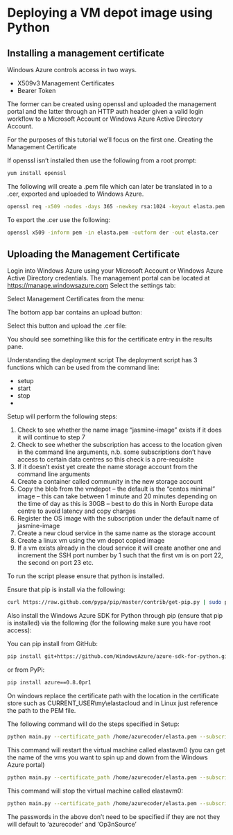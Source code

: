 Deploying a VM depot image using Python
============
Installing a management certificate 
----------------------------
Windows Azure controls access in two ways.
* X509v3 Management Certificates 
* Bearer Token

The former can be created using openssl and uploaded the management portal and the latter through an HTTP auth header given a valid login workflow to a Microsoft Account or Windows Azure Active Directory Account.

For the purposes of this tutorial we’ll focus on the first one.
Creating the Management Certificate

If openssl isn’t installed then use the following from a root prompt:
```sh
yum install openssl
```
The following will create a .pem file which can later be translated in to a .cer, exported and uploaded to Windows Azure.
```sh
openssl req -x509 -nodes -days 365 -newkey rsa:1024 -keyout elasta.pem -out elasta.pem
```
To export the .cer use the following:
```sh
openssl x509 -inform pem -in elasta.pem -outform der -out elasta.cer
```

Uploading the Management Certificate
-----
Login into Windows Azure using your Microsoft Account or Windows Azure Active Directory credentials. The management portal can be located at https://manage.windowsazure.com
Select the settings tab:
 
Select Management Certificates from the menu:
 
The bottom app bar contains an upload button:
 
Select this button and upload the .cer file:
 
You should see something like this for the certificate entry in the results pane.
  
Understanding the deployment script
The deployment script has 3 functions which can be used from the command line:

* setup
* start
* stop
* 
Setup will perform the following steps:

1.	Check to see whether the name image “jasmine-image” exists if it does it will continue to step 7
2.	Check to see whether the subscription has access to the location given in the command line arguments, n.b. some subscriptions don’t have access to certain data centres so this check is a pre-requisite
3.	If it doesn’t exist yet create the name storage account from the command line arguments
4.	Create a container called community in the new storage account
5.	Copy the blob from the vmdepot – the default is the “centos minimal” image – this can take between 1 minute and 20 minutes depending on the time of day as this is 30GB – best to do this in North Europe data centre to avoid latency and copy charges 
6.	Register the OS image with the subscription under the default name of jasmine-image
7.	Create a new cloud service in the same name as the storage account
8.	Create a linux vm using the vm depot copied image 
9.	If a vm exists already in the cloud service it will create another one and increment the SSH port number by 1 such that the first vm is on port 22, the second on port 23 etc.

To run the script please ensure that python is installed.

Ensure that pip is install via the following:

```sh
curl https://raw.github.com/pypa/pip/master/contrib/get-pip.py | sudo python
```

Also install the Windows Azure SDK for Python through pip (ensure that pip is installed) via the following (for the following make sure you have root access):

You can pip install from GitHub:
```sh
pip install git+https://github.com/WindowsAzure/azure-sdk-for-python.git (if you use this make sure git is installed with sudo yum install git)
```
or from PyPi:
```sh
pip install azure==0.8.0pr1 
```
On windows replace the certificate path with the location in the certificate store such as CURRENT_USER\my\elastacloud and in Linux just reference the path to the PEM file.

The following command will do the steps specified in Setup:
```sh
python main.py --certificate_path /home/azurecoder/elasta.pem --subscription_id xxxxxx-673d-426c-8c55-xxxxxxxx --storage_account_name nejasmistore9 --deploy_location “North Europe” --type setup --username azurecoder --password Op3nSource
```
This command will restart the virtual machine called elastavm0 (you can get the name of the vms you want to spin up and down from the Windows Azure portal)
```sh
python main.py --certificate_path /home/azurecoder/elasta.pem --subscription_id xxxxxx-673d-426c-8c55-xxxxxxxx --type start --virtual_machine_name elastavm0
```
This command will stop the virtual machine called elastavm0:
```sh
python main.py --certificate_path /home/azurecoder/elasta.pem --subscription_id xxxxxx-673d-426c-8c55-xxxxxxxx --type start --virtual_machine_name elastavm0
```
The passwords in the above don’t need to be specified if they are not they will default to ‘azurecoder’ and ‘Op3nSource’




